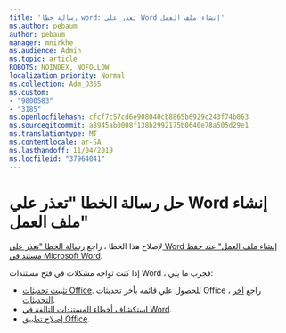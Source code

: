 ```yaml
---
title: 'رسالة خطا word: تعذر علي Word إنشاء ملف العمل'
ms.author: pebaum
author: pebaum
manager: mnirkhe
ms.audience: Admin
ms.topic: article
ROBOTS: NOINDEX, NOFOLLOW
localization_priority: Normal
ms.collection: Adm_O365
ms.custom:
- "9000583"
- "3185"
ms.openlocfilehash: cfcf7c57cd6e908040cb8865b6929c243f74b063
ms.sourcegitcommit: a8945ab0008f138b2992175b0640e78a505d29e1
ms.translationtype: MT
ms.contentlocale: ar-SA
ms.lasthandoff: 11/04/2019
ms.locfileid: "37964041"
---
```

# <a name="resolve-the-word-could-not-create-the-work-file-error-message"></a>حل رسالة الخطا "تعذر علي Word إنشاء ملف العمل"

لإصلاح هذا الخطا ، راجع [رسالة الخطا "تعذر علي Word إنشاء ملف العمل" عند حفظ مستند في Microsoft Word](https://docs.microsoft.com/office/troubleshoot/word/word-could-not-create-the-work-file).

إذا كنت تواجه مشكلات في فتح مستندات Word ، فجرب ما يلي:

- [تثبيت تحديثات Office](https://support.office.com/article/2ab296f3-7f03-43a2-8e50-46de917611c5). للحصول علي قائمه بأخر تحديثات Office ، راجع [آخر التحديثات](https://docs.microsoft.com/officeupdates/office-updates-msi).
- [استكشاف أخطاء المستندات التالفة في Word](https://docs.microsoft.com/office/troubleshoot/word/damaged-documents-in-word).
- [إصلاح تطبيق Office](https://support.office.com/Article/Repair-an-Office-application-7821d4b6-7c1d-4205-aa0e-a6b40c5bb88b).